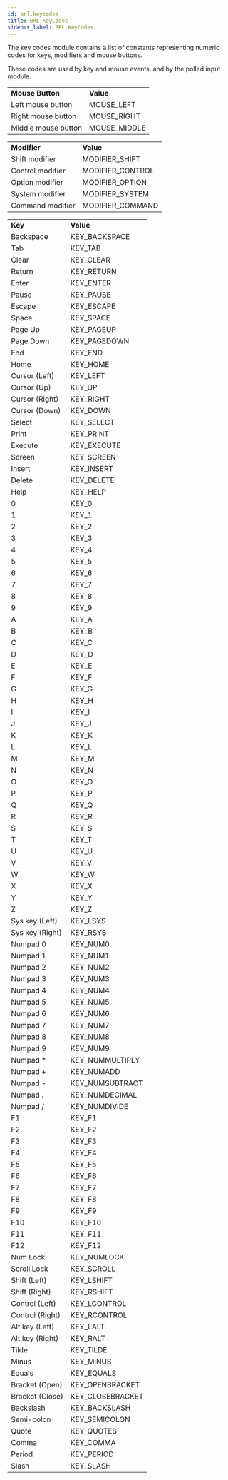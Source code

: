 ```yaml
---
id: brl.keycodes
title: BRL.KeyCodes
sidebar_label: BRL.KeyCodes
---
```




The key codes module contains a list of constants representing numeric codes for
keys, modifiers and mouse buttons.

These codes are used by key and mouse events, and by the polled input module.

<table><tr><td> <b>Mouse Button</b></td><td><b>Value</b></td></tr><tr><td>  Left mouse button</td><td>MOUSE_LEFT</td></tr><tr><td>  Right mouse button</td><td>MOUSE_RIGHT</td></tr><tr><td>  Middle mouse button</td><td>MOUSE_MIDDLE</table>


<table><tr><td> <b>Modifier</b></td><td><b>Value</b></td></tr><tr><td>  Shift modifier</td><td>MODIFIER_SHIFT</td></tr><tr><td>  Control modifier</td><td>MODIFIER_CONTROL</td></tr><tr><td>  Option modifier</td><td>MODIFIER_OPTION</td></tr><tr><td>  System modifier</td><td>MODIFIER_SYSTEM</td></tr><tr><td>  Command modifier</td><td>MODIFIER_COMMAND</table>


<table><tr><td> <b>Key</b></td><td><b>Value</b></td></tr><tr><td>  Backspace</td><td>KEY_BACKSPACE</td></tr><tr><td>  Tab</td><td>KEY_TAB</td></tr><tr><td>  Clear</td><td>KEY_CLEAR</td></tr><tr><td>  Return</td><td>KEY_RETURN</td></tr><tr><td>  Enter</td><td>KEY_ENTER</td></tr><tr><td>  Pause</td><td>KEY_PAUSE</td></tr><tr><td>  Escape</td><td>KEY_ESCAPE</td></tr><tr><td>  Space</td><td>KEY_SPACE</td></tr><tr><td>  Page Up</td><td>KEY_PAGEUP</td></tr><tr><td>  Page Down</td><td>KEY_PAGEDOWN</td></tr><tr><td>  End</td><td>KEY_END</td></tr><tr><td>  Home</td><td>KEY_HOME</td></tr><tr><td>  Cursor (Left)</td><td>KEY_LEFT</td></tr><tr><td>  Cursor (Up)</td><td>KEY_UP</td></tr><tr><td>  Cursor (Right)</td><td>KEY_RIGHT</td></tr><tr><td>  Cursor (Down)</td><td>KEY_DOWN</td></tr><tr><td>  Select</td><td>KEY_SELECT</td></tr><tr><td>  Print</td><td>KEY_PRINT</td></tr><tr><td>  Execute</td><td>KEY_EXECUTE</td></tr><tr><td>  Screen</td><td>KEY_SCREEN</td></tr><tr><td>  Insert</td><td>KEY_INSERT</td></tr><tr><td>  Delete</td><td>KEY_DELETE</td></tr><tr><td>  Help</td><td>KEY_HELP</td></tr><tr><td>  0</td><td>KEY_0</td></tr><tr><td>  1</td><td>KEY_1</td></tr><tr><td>  2</td><td>KEY_2</td></tr><tr><td>  3</td><td>KEY_3</td></tr><tr><td>  4</td><td>KEY_4</td></tr><tr><td>  5</td><td>KEY_5</td></tr><tr><td>  6</td><td>KEY_6</td></tr><tr><td>  7</td><td>KEY_7</td></tr><tr><td>  8</td><td>KEY_8</td></tr><tr><td>  9</td><td>KEY_9</td></tr><tr><td>  A</td><td>KEY_A</td></tr><tr><td>  B</td><td>KEY_B</td></tr><tr><td>  C</td><td>KEY_C</td></tr><tr><td>  D</td><td>KEY_D</td></tr><tr><td>  E</td><td>KEY_E</td></tr><tr><td>  F</td><td>KEY_F</td></tr><tr><td>  G</td><td>KEY_G</td></tr><tr><td>  H</td><td>KEY_H</td></tr><tr><td>  I</td><td>KEY_I</td></tr><tr><td>  J</td><td>KEY_J</td></tr><tr><td>  K</td><td>KEY_K</td></tr><tr><td>  L</td><td>KEY_L</td></tr><tr><td>  M</td><td>KEY_M</td></tr><tr><td>  N</td><td>KEY_N</td></tr><tr><td>  O</td><td>KEY_O</td></tr><tr><td>  P</td><td>KEY_P</td></tr><tr><td>  Q</td><td>KEY_Q</td></tr><tr><td>  R</td><td>KEY_R</td></tr><tr><td>  S</td><td>KEY_S</td></tr><tr><td>  T</td><td>KEY_T</td></tr><tr><td>  U</td><td>KEY_U</td></tr><tr><td>  V</td><td>KEY_V</td></tr><tr><td>  W</td><td>KEY_W</td></tr><tr><td>  X</td><td>KEY_X</td></tr><tr><td>  Y</td><td>KEY_Y</td></tr><tr><td>  Z</td><td>KEY_Z</td></tr><tr><td>  Sys key (Left)</td><td>KEY_LSYS</td></tr><tr><td>  Sys key (Right)</td><td>KEY_RSYS</td></tr><tr><td>  Numpad 0</td><td>KEY_NUM0</td></tr><tr><td>  Numpad 1</td><td>KEY_NUM1</td></tr><tr><td>  Numpad 2</td><td>KEY_NUM2</td></tr><tr><td>  Numpad 3</td><td>KEY_NUM3</td></tr><tr><td>  Numpad 4</td><td>KEY_NUM4</td></tr><tr><td>  Numpad 5</td><td>KEY_NUM5</td></tr><tr><td>  Numpad 6</td><td>KEY_NUM6</td></tr><tr><td>  Numpad 7</td><td>KEY_NUM7</td></tr><tr><td>  Numpad 8</td><td>KEY_NUM8</td></tr><tr><td>  Numpad 9</td><td>KEY_NUM9</td></tr><tr><td>  Numpad *</td><td>KEY_NUMMULTIPLY</td></tr><tr><td>  Numpad +</td><td>KEY_NUMADD</td></tr><tr><td>  Numpad -</td><td>KEY_NUMSUBTRACT</td></tr><tr><td>  Numpad .</td><td>KEY_NUMDECIMAL</td></tr><tr><td>  Numpad /</td><td>KEY_NUMDIVIDE</td></tr><tr><td>  F1</td><td>KEY_F1</td></tr><tr><td>  F2</td><td>KEY_F2</td></tr><tr><td>  F3</td><td>KEY_F3</td></tr><tr><td>  F4</td><td>KEY_F4</td></tr><tr><td>  F5</td><td>KEY_F5</td></tr><tr><td>  F6</td><td>KEY_F6</td></tr><tr><td>  F7</td><td>KEY_F7</td></tr><tr><td>  F8</td><td>KEY_F8</td></tr><tr><td>  F9</td><td>KEY_F9</td></tr><tr><td>  F10</td><td>KEY_F10</td></tr><tr><td>  F11</td><td>KEY_F11</td></tr><tr><td>  F12</td><td>KEY_F12</td></tr><tr><td>  Num Lock</td><td>KEY_NUMLOCK</td></tr><tr><td>  Scroll Lock</td><td>KEY_SCROLL</td></tr><tr><td>  Shift (Left)</td><td>KEY_LSHIFT</td></tr><tr><td>  Shift (Right)</td><td>KEY_RSHIFT</td></tr><tr><td>  Control (Left)</td><td>KEY_LCONTROL</td></tr><tr><td>  Control (Right)</td><td>KEY_RCONTROL</td></tr><tr><td>  Alt key (Left)</td><td>KEY_LALT</td></tr><tr><td>  Alt key (Right)</td><td>KEY_RALT</td></tr><tr><td>  Tilde</td><td>KEY_TILDE</td></tr><tr><td>  Minus</td><td>KEY_MINUS</td></tr><tr><td>  Equals</td><td>KEY_EQUALS</td></tr><tr><td>  Bracket (Open)</td><td>KEY_OPENBRACKET</td></tr><tr><td>  Bracket (Close)</td><td>KEY_CLOSEBRACKET</td></tr><tr><td>  Backslash</td><td>KEY_BACKSLASH</td></tr><tr><td>  Semi-colon</td><td>KEY_SEMICOLON</td></tr><tr><td>  Quote</td><td>KEY_QUOTES</td></tr><tr><td>  Comma</td><td>KEY_COMMA</td></tr><tr><td>  Period</td><td>KEY_PERIOD</td></tr><tr><td>  Slash</td><td>KEY_SLASH</table>



